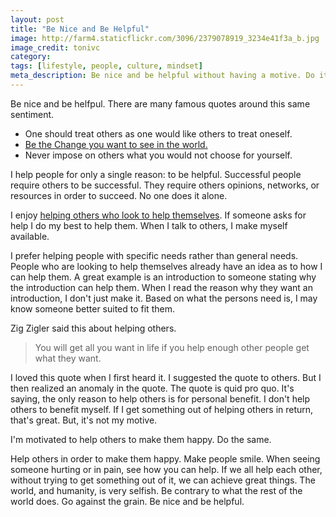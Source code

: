 ```yaml
---
layout: post
title: "Be Nice and Be Helpful"
image: http://farm4.staticflickr.com/3096/2379078919_3234e41f3a_b.jpg
image_credit: tonivc
category: 
tags: [lifestyle, people, culture, mindset]
meta_description: Be nice and be helpful without having a motive. Do it to see others be happy.
---
```

Be nice and be helfpul. There are many famous quotes around this same sentiment.

* One should treat others as one would like others to treat oneself.
* [Be the Change you want to see in the world.][1]
* Never impose on others what you would not choose for yourself.

I help people for only a single reason: to be helpful. Successful people require others to be successful. They require others opinions, networks, or resources in order to succeed. No one does it alone.

I enjoy [helping others who look to help themselves][2]. If someone asks for help I do my best to help them. When I talk to others, I make myself available. 

I prefer helping people with specific needs rather than general needs. People who are looking to help themselves already have an idea as to how I can help them. A great example is an introduction to someone stating why the introduction can help them. When I read the reason why they want an introduction, I don't just make it. Based on what the persons need is, I may know someone better suited to fit them.

Zig Zigler said this about helping others.

> You will get all you want in life if you help enough other people get what they want.

I loved this quote when I first heard it. I suggested the quote to others. But I then realized an anomaly in the quote. The quote is quid pro quo. It's saying, the only reason to help others is for personal benefit. I don't help others to benefit myself. If I get something out of helping others in return, that's great. But, it's not my motive.

I'm motivated to help others to make them happy. Do the same.

Help others in order to make them happy. Make people smile. When seeing someone hurting or in pain, see how you can help. If we all help each other, without trying to get something out of it, we can achieve great things. The world, and humanity, is very selfish. Be contrary to what the rest of the world does. Go against the grain. Be nice and be helpful.

[1]: http://www.elephantjournal.com/2011/08/be-the-change-you-wish-to-see-in-the-world-not-gandhi/
[2]: /2012/10/writing-about-what-i-learn/
